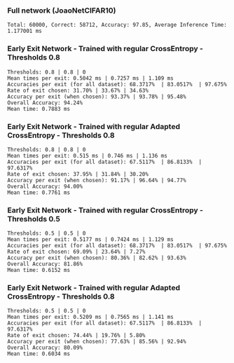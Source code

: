 ### Full network (JoaoNetCIFAR10)

```
Total: 60000, Correct: 58712, Accuracy: 97.85, Average Inference Time: 1.177001 ms
```

### Early Exit Network - Trained with regular CrossEntropy - Thresholds 0.8

```
Thresholds: 0.8 | 0.8 | 0
Mean times per exit: 0.5042 ms | 0.7257 ms | 1.109 ms
Accuracies per exit (for all dataset): 68.3717%  | 83.0517%  | 97.675% 
Rate of exit chosen: 31.70% | 33.67% | 34.63%
Accuracy per exit (when chosen): 93.37% | 93.78% | 95.48%
Overall Accuracy: 94.24%
Mean time: 0.7883 ms
```

### Early Exit Network - Trained with regular Adapted CrossEntropy - Thresholds 0.8

```
Thresholds: 0.8 | 0.8 | 0
Mean times per exit: 0.515 ms | 0.746 ms | 1.136 ms
Accuracies per exit (for all dataset): 67.5117%  | 86.8133%  | 97.6317% 
Rate of exit chosen: 37.95% | 31.84% | 30.20%
Accuracy per exit (when chosen): 91.17% | 96.64% | 94.77%
Overall Accuracy: 94.00%
Mean time: 0.7761 ms
```

### Early Exit Network - Trained with regular CrossEntropy - Thresholds 0.5

```
Thresholds: 0.5 | 0.5 | 0
Mean times per exit: 0.5177 ms | 0.7424 ms | 1.129 ms
Accuracies per exit (for all dataset): 68.3717%  | 83.0517%  | 97.675% 
Rate of exit chosen: 69.09% | 23.64% | 7.27%
Accuracy per exit (when chosen): 80.36% | 82.62% | 93.63%
Overall Accuracy: 81.86%
Mean time: 0.6152 ms
```

### Early Exit Network - Trained with regular Adapted CrossEntropy - Thresholds 0.8

```
Thresholds: 0.5 | 0.5 | 0
Mean times per exit: 0.5209 ms | 0.7565 ms | 1.141 ms
Accuracies per exit (for all dataset): 67.5117%  | 86.8133%  | 97.6317% 
Rate of exit chosen: 74.44% | 19.76% | 5.80%
Accuracy per exit (when chosen): 77.63% | 85.56% | 92.94%
Overall Accuracy: 80.09%
Mean time: 0.6034 ms
```